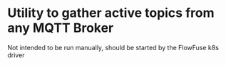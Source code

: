 # Utility to gather active topics from any MQTT Broker

Not intended to be run manually, should be started by the FlowFuse k8s driver
